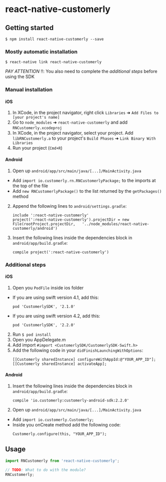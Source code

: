 
# react-native-customerly

## Getting started

`$ npm install react-native-customerly --save`

### Mostly automatic installation

`$ react-native link react-native-customerly`

*PAY ATTENTION* ‼️: You also need to complete the _additional steps_ before using the SDK 

### Manual installation


#### iOS

1. In XCode, in the project navigator, right click `Libraries` ➜ `Add Files to [your project's name]`
2. Go to `node_modules` ➜ `react-native-customerly` and add `RNCustomerly.xcodeproj`
3. In XCode, in the project navigator, select your project. Add `libRNCustomerly.a` to your project's `Build Phases` ➜ `Link Binary With Libraries`
4. Run your project (`Cmd+R`)

#### Android

1. Open up `android/app/src/main/java/[...]/MainActivity.java`
  - Add `import io.customerly.rn.RNCustomerlyPackage;` to the imports at the top of the file
  - Add `new RNCustomerlyPackage()` to the list returned by the `getPackages()` method
2. Append the following lines to `android/settings.gradle`:
  	```
  	include ':react-native-customerly'
  	project(':react-native-customerly').projectDir = new File(rootProject.projectDir, 	'../node_modules/react-native-customerly/android')
  	```
3. Insert the following lines inside the dependencies block in `android/app/build.gradle`:
  	```
	compile project(':react-native-customerly')
  	```

### Additional steps

#### iOS

1. Open you `PodFile` inside ios folder
  - If you are using swift version 4.1, add this:
  	```
	pod 'CustomerlySDK', '2.1.0'
	```
  - If you are using swift version 4.2, add this:
	```
	pod 'CustomerlySDK', '2.2.0'
	```
2. Run `$ pod install`
3. Open you AppDelegate.m
4. Add import `#import <CustomerlySDK/CustomerlySDK-Swift.h>`
5. Add the following code in your `didFinishLaunchingWithOptions`:
	```
	[[Customerly sharedInstance] configureWithAppId:@"YOUR_APP_ID"];
  	[[Customerly sharedInstance] activateApp];
	```

#### Android	
1. Insert the following lines inside the dependencies block in `android/app/build.gradle`:
  	```
	compile 'io.customerly:customerly-android-sdk:2.2.0'
  	```
2. Open up `android/app/src/main/java/[...]/MainActivity.java`
  - Add `import io.customerly.Customerly;`
  - Inside you onCreate method add the following code:
  	```
	Customerly.configure(this, "YOUR_APP_ID");
	```

## Usage
```javascript
import RNCustomerly from 'react-native-customerly';

// TODO: What to do with the module?
RNCustomerly;
```
  